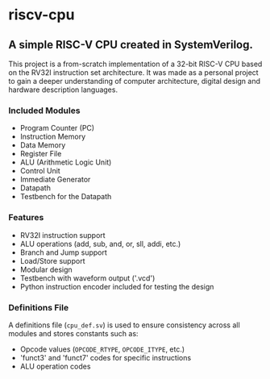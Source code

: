 # riscv-cpu

## A simple RISC-V CPU created in SystemVerilog.

This project is a from-scratch implementation of a 32-bit RISC-V CPU based on the RV32I instruction set architecture. It was made as a personal project to gain a deeper understanding of computer architecture, digital design and hardware description languages.

### Included Modules

* Program Counter (PC)
* Instruction Memory
* Data Memory
* Register File
* ALU (Arithmetic Logic Unit)
* Control Unit
* Immediate Generator
* Datapath
* Testbench for the Datapath

### Features

* RV32I instruction support
* ALU operations (add, sub, and, or, sll, addi, etc.)
* Branch and Jump support
* Load/Store support
* Modular design
* Testbench with waveform output ('.vcd')
* Python instruction encoder included for testing the design

### Definitions File

A definitions file (`cpu_def.sv`) is used to ensure consistency across all modules and stores constants such as:

* Opcode values (`OPCODE_RTYPE`, `OPCODE_ITYPE`, etc.)
* 'funct3' and 'funct7' codes for specific instructions
* ALU operation codes
